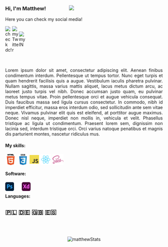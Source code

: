 <h3>Hi, I'm Matthew! <img align="right" src="https://media3.giphy.com/media/11fHSR7hmRLbkA/giphy.gif?cid=ecf05e47qyxcrlr2vox8w6v19uc3w4e6l0wmf8srflw7b3p6&rid=giphy.gif&ct=g" width="300" > </h3>

<p> Here you can check my social media! </p>
<div style="display:flex; align-items:center;">
<a href="https://discord.gg/">
  <img align="left" alt="check dc!" width="22px" src="https://raw.githubusercontent.com/peterthehan/peterthehan/master/assets/discord.svg" />
</a>
<a href="https://twitter.com/">
  <img align="left" alt="my Twitter" width="22px" src="https://raw.githubusercontent.com/peterthehan/peterthehan/master/assets/twitter.svg" />
</a>
<a href="https://www.linkedin.com/">
  <img align="left" alt="my IN" width="22px" src="https://raw.githubusercontent.com/peterthehan/peterthehan/master/assets/linkedin.svg" />
</a>

</div>
</br>
</br>
<p align="justify">
Lorem ipsum dolor sit amet, consectetur adipiscing elit. Aenean finibus condimentum interdum. Pellentesque ut tempus tortor. Nunc eget turpis et quam hendrerit facilisis quis a augue. Vestibulum iaculis pharetra pulvinar. Nullam sagittis, massa varius mattis aliquet, lacus metus dictum arcu, ac laoreet justo turpis vel nibh. Donec accumsan justo quam, eu pulvinar metus tempus vitae. Proin pellentesque orci et augue vehicula consequat. Duis faucibus massa sed ligula cursus consectetur. In commodo, nibh id imperdiet efficitur, massa eros interdum odio, sed sollicitudin ante sem vitae neque. Vivamus pulvinar elit quis est eleifend, at porttitor augue maximus. Donec nisl neque, imperdiet non mollis in, vehicula et velit. Phasellus tristique ac ligula ut condimentum. Praesent lorem sem, dignissim non lacinia sed, interdum tristique orci. Orci varius natoque penatibus et magnis dis parturient montes, nascetur ridiculus mus. 
  </p>
<h4> My skills: </h4>
<div>
<img align="center" src="https://raw.githubusercontent.com/github/explore/80688e429a7d4ef2fca1e82350fe8e3517d3494d/topics/html/html.png"  width="35" height="35">
<img align="center" src="https://raw.githubusercontent.com/github/explore/80688e429a7d4ef2fca1e82350fe8e3517d3494d/topics/css/css.png"   width="35" height="35">
<img align="center" src="https://raw.githubusercontent.com/github/explore/80688e429a7d4ef2fca1e82350fe8e3517d3494d/topics/javascript/javascript.png"  width="30" height="28">
<img align="center" src="https://raw.githubusercontent.com/github/explore/80688e429a7d4ef2fca1e82350fe8e3517d3494d/topics/react/react.png"   width="35" height="35">
<img align="center" src="https://raw.githubusercontent.com/github/explore/80688e429a7d4ef2fca1e82350fe8e3517d3494d/topics/sass/sass.png"  width="35" height="35">

<div />
<h4> Software: </h4>
<div>
<img align="left" src="https://raw.githubusercontent.com/Aakarsh-B/trying-repos/master/photoshop.png" width="28" height="28">
  <img align="left" src="https://raw.githubusercontent.com/Aakarsh-B/trying-repos/master/github.svg"   width="25" height="25">
<img align="left" src="https://raw.githubusercontent.com/Aakarsh-B/trying-repos/master/adobexd.png"  width="28" height="28">
</div>
  </br>
  <div align="left">
    <h4> Languages: <h4/>
      <div align="left">
        <h2>🇵🇱 🇩🇪  🇬🇧  🇪🇸 </h2>
      </div>
  </div>
  

   
</br>
</br>

<p align="center"> <img src="https://github-readme-stats.vercel.app/api?username=h4rdPL&show_icons=true&theme=gotham" alt="matthewStats" />
